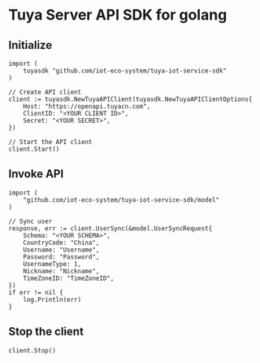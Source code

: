# Tuya Server API SDK for golang

## Initialize

```golang
import (
    tuyasdk "github.com/iot-eco-system/tuya-iot-service-sdk"
)

// Create API client
client := tuyasdk.NewTuyaAPIClient(tuyasdk.NewTuyaAPIClientOptions{
    Host: "https://openapi.tuyacn.com",
    ClientID: "<YOUR CLIENT ID>",
    Secret: "<YOUR SECRET>",
})

// Start the API client
client.Start()
```

## Invoke API

```golang
import (
    "github.com/iot-eco-system/tuya-iot-service-sdk/model"
)

// Sync user
response, err := client.UserSync(&model.UserSyncRequest{
    Schema: "<YOUR SCHEMA>",
    CountryCode: "China",
    Username: "Username",
    Password: "Password",
    UsernameType: 1,
    Nickname: "Nickname",
    TimeZoneID: "TimeZoneID",
})
if err != nil {
    log.Println(err)
}
```

## Stop the client

```golang
client.Stop()
```
